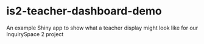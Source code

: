 # is2-teacher-dashboard-demo
An example Shiny app to show what a teacher display might look like for our InquirySpace 2 project
